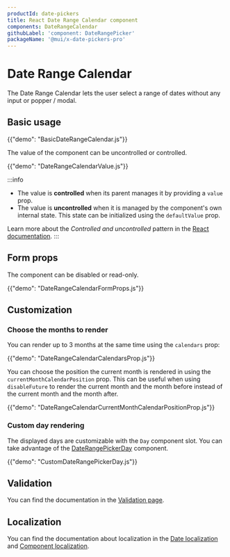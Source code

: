 ```yaml
---
productId: date-pickers
title: React Date Range Calendar component
components: DateRangeCalendar
githubLabel: 'component: DateRangePicker'
packageName: '@mui/x-date-pickers-pro'
---
```


# Date Range Calendar [<span class="plan-pro"></span>](/x/introduction/licensing/#pro-plan)

<p class="description">The Date Range Calendar lets the user select a range of dates without any input or popper / modal.</p>

## Basic usage

{{"demo": "BasicDateRangeCalendar.js"}}

The value of the component can be uncontrolled or controlled.

{{"demo": "DateRangeCalendarValue.js"}}

:::info

- The value is **controlled** when its parent manages it by providing a `value` prop.
- The value is **uncontrolled** when it is managed by the component's own internal state. This state can be initialized using the `defaultValue` prop.

Learn more about the _Controlled and uncontrolled_ pattern in the [React documentation](https://react.dev/learn/sharing-state-between-components#controlled-and-uncontrolled-components).
:::

## Form props

The component can be disabled or read-only.

{{"demo": "DateRangeCalendarFormProps.js"}}

## Customization

### Choose the months to render

You can render up to 3 months at the same time using the `calendars` prop:

{{"demo": "DateRangeCalendarCalendarsProp.js"}}

You can choose the position the current month is rendered in using the `currentMonthCalendarPosition` prop.
This can be useful when using `disableFuture` to render the current month and the month before instead of the current month and the month after.

{{"demo": "DateRangeCalendarCurrentMonthCalendarPositionProp.js"}}

### Custom day rendering

The displayed days are customizable with the `Day` component slot.
You can take advantage of the [DateRangePickerDay](/x/api/date-pickers/date-range-picker-day/) component.

{{"demo": "CustomDateRangePickerDay.js"}}

## Validation

You can find the documentation in the [Validation page](/x/react-date-pickers/validation/).

## Localization

You can find the documentation about localization in the [Date localization](/x/react-date-pickers/adapters-locale/) and [Component localization](/x/react-date-pickers/localization/).
